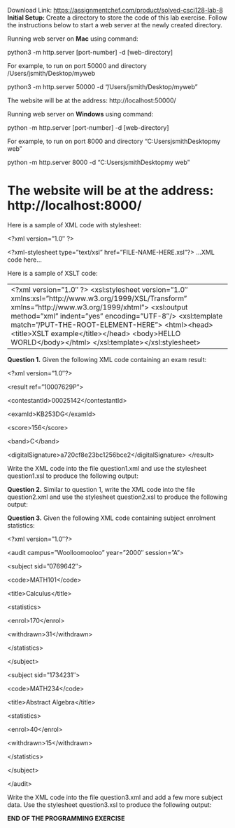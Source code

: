 Download Link: https://assignmentchef.com/product/solved-csci128-lab-8
<br>
<strong>Initial Setup: </strong>Create​ a directory to store the code of this lab exercise. Follow the instructions below to start a web server at the newly created directory.

Running web server on <strong>Mac</strong>​ using command:​

python3 -m http.server [port-number] -d [web-directory]

For example, to run on port 50000 and directory /Users/jsmith/Desktop/myweb




python3 -m http.server 50000 -d “/Users/jsmith/Desktop/myweb”




The website will be at the address: http://localhost:50000/​







Running web server on <strong>Windows</strong>​ using command:​




python -m http.server [port-number] -d [web-directory]




For example, to run on port 8000 and directory “C:UsersjsmithDesktopmy web”




python -m http.server 8000 -d “C:UsersjsmithDesktopmy web”




<h1>The website will be at the address: http://localhost:8000/​</h1>










<strong> </strong>




Here is a sample of XML code with stylesheet:




&lt;?xml version=”1.0″ ?&gt;

&lt;?xml-stylesheet type=”text/xsl” href=”FILE-NAME-HERE.xsl”?&gt; …XML code here…




<strong> </strong>

Here is a sample of XSLT code:




<table width="624">

 <tbody>

  <tr>

   <td width="624">&lt;?xml version=”1.0″ ?&gt; &lt;xsl:stylesheet   version=”1.0″   xmlns:xsl=”http://www.w3.org/1999/XSL/Transform”   xmlns=”http://www.w3.org/1999/xhtml”&gt; &lt;xsl:output method=”xml” indent=”yes” encoding=”UTF-8″/&gt; &lt;xsl:template match=”/PUT-THE-ROOT-ELEMENT-HERE”&gt; &lt;html&gt;&lt;head&gt;&lt;title&gt;XSLT example&lt;/title&gt;&lt;/head&gt; &lt;body&gt;HELLO WORLD&lt;/body&gt;&lt;/html&gt; &lt;/xsl:template&gt;&lt;/xsl:stylesheet&gt;</td>

  </tr>

 </tbody>

</table>




<strong> </strong>

<strong>             </strong>

<strong>Question 1.</strong> Given the following XML code containing an exam result:​




&lt;?xml version=”1.0″?&gt;

&lt;result ref=”10007629P”&gt;

&lt;contestantId&gt;00025142&lt;/contestantId&gt;

&lt;examId&gt;KB253DG&lt;/examId&gt;

&lt;score&gt;156&lt;/score&gt;

&lt;band&gt;C&lt;/band&gt;

&lt;digitalSignature&gt;a720cf8e23bc1256bce2&lt;/digitalSignature&gt; &lt;/result&gt;




Write the XML code into the file question1.xml​ and use the stylesheet question1.xsl​ to produce the following output:







<strong>             </strong>

<strong>Question 2.</strong> Similar to question 1, write the XML code into the file question2.xml​ and use the stylesheet question2.xsl​ to produce the following output:​



















<strong>             </strong>

<strong>Question 3.</strong> Given the following XML code containing subject enrolment statistics:​

&lt;?xml version=”1.0″?&gt;

&lt;audit campus=”Woolloomooloo” year=”2000″ session=”A”&gt;




&lt;subject sid=”0769642″&gt;

&lt;code&gt;MATH101&lt;/code&gt;

&lt;title&gt;Calculus&lt;/title&gt;

&lt;statistics&gt;

&lt;enrol&gt;170&lt;/enrol&gt;

&lt;withdrawn&gt;31&lt;/withdrawn&gt;

&lt;/statistics&gt;

&lt;/subject&gt;




&lt;subject sid=”1734231″&gt;

&lt;code&gt;MATH234&lt;/code&gt;

&lt;title&gt;Abstract Algebra&lt;/title&gt;

&lt;statistics&gt;

&lt;enrol&gt;40&lt;/enrol&gt;

&lt;withdrawn&gt;15&lt;/withdrawn&gt;

&lt;/statistics&gt;

&lt;/subject&gt;




&lt;/audit&gt;




Write the XML code into the file question3.xml​ and add a few more subject data. Use the stylesheet question3.xsl​ to produce the following output:​




<strong>END OF THE PROGRAMMING EXERCISE  </strong>